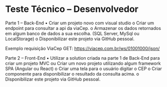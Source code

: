 # Teste Técnico – Desenvolvedor



Parte 1 – Back-End
• Criar um projeto novo com visual studio
o Criar um endpoint para consultar a api da viaCep.
o Armazenar os dados retornados em algum banco de dados a sua
escolha. (SQL Server, MySql ou LocalStorage)
o Disponibilizar este projeto via GitHub pessoal.

Exemplo requisição ViaCep
GET: https://viacep.com.br/ws/01001000/json/

Parte 2 – Front-End
• Utilizar a solution criada na parte 1 de Back-End para criar um projeto
MVC ou Criar um novo projeto utilizando algum framework SPA (Angular
ou React)
o Criar uma tela para o usuário digitar o CEP
o Criar componente para disponibilizar o resultado da consulta acima.
o Disponibilizar este projeto via GitHub pessoal.

